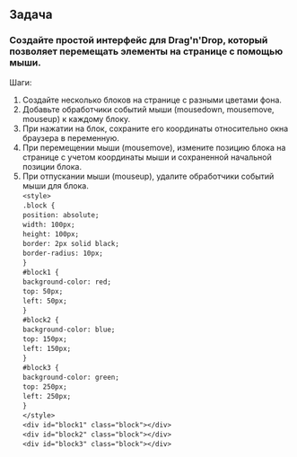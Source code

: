 ## Задача     
###  Создайте простой интерфейс для Drag'n'Drop, который позволяет перемещать элементы на странице с помощью мыши.  

Шаги:  
1. Создайте несколько блоков на странице с разными цветами фона.  
2. Добавьте обработчики событий мыши (mousedown, mousemove, mouseup) к каждому блоку.  
3. При нажатии на блок, сохраните его координаты относительно окна браузера в переменную.  
4. При перемещении мыши (mousemove), измените позицию блока на странице с учетом координаты мыши и сохраненной начальной позиции блока.  
5. При отпускании мыши (mouseup), удалите обработчики событий мыши для блока.  
`<style>`  
    `.block {`  
      `position: absolute;`  
      `width: 100px;`  
      `height: 100px;`  
      `border: 2px solid black;`  
      `border-radius: 10px;`  
    `}`  
    `#block1 {`  
      `background-color: red;`  
      `top: 50px;`  
      `left: 50px;`  
    `}`  
    `#block2 {`  
      `background-color: blue;`  
      `top: 150px;`  
      `left: 150px;`  
    `}`  
    `#block3 {`  
      `background-color: green;`  
      `top: 250px;`  
      `left: 250px;`  
    `}`  
  `</style>`  
  `<div id="block1" class="block"></div>`  
  `<div id="block2" class="block"></div>`  
  `<div id="block3" class="block"></div>`  
  
